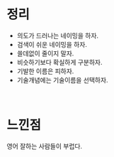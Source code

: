# 정리

* 의도가 드러나는 네이밍을 하자.
* 검색이 쉬운 네이밍을 하자.
* 쓸데없이 줄이지 말자.
* 비슷하기보다 확실하게 구분하자.
* 기발한 이름은 피하자.
* 기술개념에는 기술이름을 선택하자.

<br>

# 느낀점
영어 잘하는 사람들이 부럽다.
